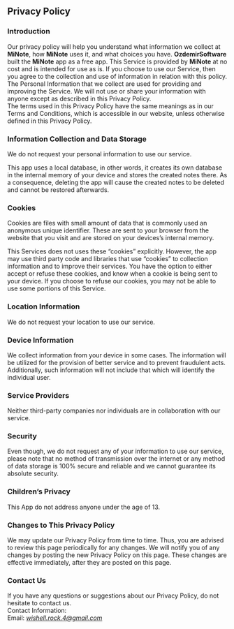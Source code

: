 Privacy Policy  
----------------

### Introduction  
Our privacy policy will help you understand what information we collect at **MiNote**, how **MiNote** uses it, and what choices you have.
**OzdemirSoftware** built the **MiNote** app as a free app. This Service is provided by **MiNote** at no cost and is intended for use as is.
If you choose to use our Service, then you agree to the collection and use of information in relation with this policy. The Personal Information that we collect are used for providing and improving the Service. We will not use or share your information with anyone except as described in this Privacy Policy.  
The terms used in this Privacy Policy have the same meanings as in our Terms and Conditions, which is accessible in our website, unless otherwise  defined in this Privacy Policy.

### Information Collection and Data Storage
We do not request your personal information to use our service.

This app uses a local database, in other words, it creates its own database in the internal memory of your device and stores the created notes there. As a consequence, deleting the app will cause the created notes to be deleted and cannot be restored afterwards.

### Cookies  
Cookies are files with small amount of data that is commonly used an anonymous unique identifier. These are sent to your browser from the website that you visit and are stored on your devices’s internal memory.

This Services does not uses these “cookies” explicitly. However, the app may use third party code and libraries that use “cookies” to collection information and to improve their services. You have the option to either accept or refuse these cookies, and know when a cookie is being sent to your device. If you choose to refuse our cookies, you may not be able to use some portions of this Service.  

### Location Information  
We do not request your location to use our service.

### Device Information  
We collect information from your device in some cases. The information will be utilized for the provision of better service and to prevent fraudulent acts. Additionally, such information will not include that which will identify the individual user.  

### Service Providers  
Neither third-party companies nor individuals are in collaboration with our service.

### Security  
Even though, we do not request any of your information to use our service, please note that no method of transmission over the internet or any method of data storage is 100% secure and reliable and we cannot guarantee its absolute security.

### Children’s Privacy  
This App do not address anyone under the age of 13.

### Changes to This Privacy Policy  
We may update our Privacy Policy from time to time. Thus, you are advised to review this page periodically for any changes. We will notify you of any changes by posting the new Privacy Policy on this page. These changes are effective immediately, after they are posted on this page.  

### Contact Us  
If you have any questions or suggestions about our Privacy Policy, do not hesitate to contact us.  
Contact Information:  
Email: *wishell.rock.4@gmail.com*

